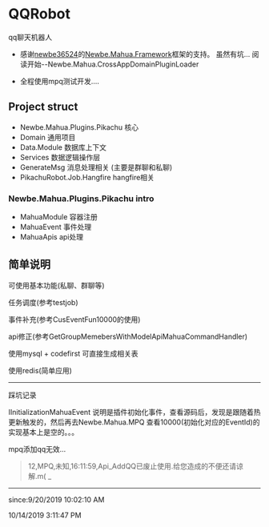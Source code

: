 # QQRobot
 qq聊天机器人

- 感谢[newbe36524](https://github.com/newbe36524/)的[Newbe.Mahua.Framework](https://github.com/newbe36524/Newbe.Mahua.Framework)框架的支持。 虽然有坑... 阅读开始--Newbe.Mahua.CrossAppDomainPluginLoader

- 全程使用mpq测试开发....

## Project struct ##

- Newbe.Mahua.Plugins.Pikachu 核心
- Domain 通用项目
- Data.Module 数据库上下文
- Services 数据逻辑操作层
- GenerateMsg 消息处理相关 (主要是群聊和私聊)
- PikachuRobot.Job.Hangfire hangfire相关

### Newbe.Mahua.Plugins.Pikachu intro ###

- MahuaModule 容器注册
- MahuaEvent 事件处理
- MahuaApis api处理

## 简单说明 ##

可使用基本功能(私聊、群聊等)

任务调度(参考testjob)

事件补充(参考CusEventFun10000的使用)

api修正(参考GetGroupMemebersWithModelApiMahuaCommandHandler)

使用mysql + codefirst 可直接生成相关表

使用redis(简单应用)


----------

踩坑记录

IInitializationMahuaEvent 说明是插件初始化事件，查看源码后，发现是跟随着热更新触发的，然后再去Newbe.Mahua.MPQ 查看10000(初始化对应的EventId)的实现基本上是空的。。。 

mpq添加qq无效...

>  12,MPQ,未知,16:11:59,Api_AddQQ已废止使用.给您造成的不便还请谅解.m( _

----------

since:9/20/2019 10:02:10 AM 

10/14/2019 3:11:47 PM 
